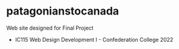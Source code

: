 # patagonianstocanada

Web site designed for Final Project

* IC115 Web Design Development I - Confederation College 2022
